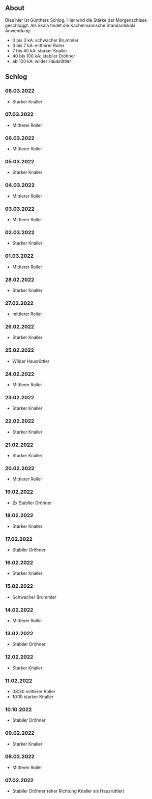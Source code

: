 ## About

Dies hier ist Günthers Schlog. Hier wird die Stärke der Morgenschisse geschloggt. Als Skala findet die Kachelmannsche Standardskala Anwendung:
- 0 bis 3 kA: schwacher Brummler
- 3 bis 7 kA: mittlerer Roller
- 7 bis 40 kA: starker Knaller
- 40 bis 100 kA: stabiler Dröhner
- ab 100 kA: wilder Hausrüttler

## Schlog

### 08.03.2022
- Starker Knaller

### 07.03.2022
- Mittlerer Roller

### 06.03.2022
- Mittlerer Roller

### 05.03.2022
- Starker Knaller

### 04.03.2022
- Mittlerer Roller

### 03.03.2022
- Mittlerer Roller

### 02.03.2022
- Starker Knaller

### 01.03.2022
- Mittlerer Roller

### 28.02.2022
- Starker Knaller

### 27.02.2022
- mittlerer Roller

### 26.02.2022
- Starker Knaller

### 25.02.2022
- Wilder Hausrüttler

### 24.02.2022
- Mittlerer Roller

### 23.02.2022
- Starker Knaller

### 22.02.2022
- Starker Knaller  

### 21.02.2022
- Starker Knaller

### 20.02.2022
- Mittlerer Roller

### 19.02.2022
- 2x Stabiler Dröhner

### 18.02.2022
- Starker Knaller

### 17.02.2022
- Stabiler Dröhner

### 16.02.2022
- Starker Knaller

### 15.02.2022
- Schwacher Brummler

### 14.02.2022
- Mittlerer Roller

### 13.02.2022
- Stabiler Dröhner

### 12.02.2022
- Starker Knaller

### 11.02.2022
- 08:30 mittlerer Roller
- 10:10 starker Knaller

### 10.10.2022
- Stabiler Dröhner

### 09.02.2022
- Starker Knaller

### 08.02.2022
- Mittlerer Roller

### 07.02.2022
- Stabiler Dröhner (eher Richtung Knaller als Hausrüttler)

